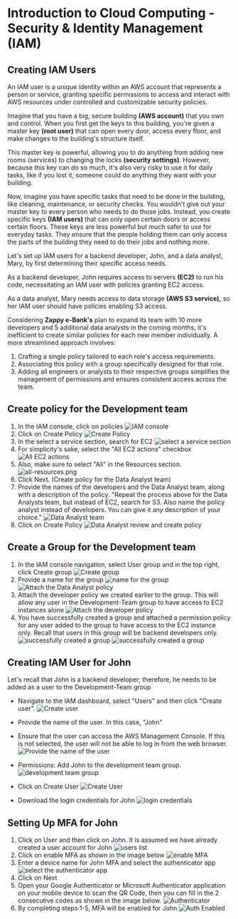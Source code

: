 # Introduction to Cloud Computing - Security & Identity Management (IAM)
## Creating IAM Users

An IAM user is a unique identity within an AWS account that represents a person or service, granting specific permissions to access and interact with AWS
resources under controlled and customizable security policies.

Imagine that you have a big, secure building **(AWS account)** that you own and control. When you first get the keys to this building, you're given a master key
**(root user)** that can open every door, access every floor, and make changes to the building's structure itself.

This master key is powerful, allowing you to do anything from adding new rooms (services) to changing the locks **(security settings)**. However, because this key
can do so much, it's also very risky to use it for daily tasks, like if you lost it, someone could do anything they want with your building.

Now, imagine you have specific tasks that need to be done in the building, like cleaning, maintenance, or security checks. You wouldn't give out your master key
to every person who needs to do those jobs. Instead, you create specific keys **(IAM users)** that can only open certain doors or access certain floors. These keys
are less powerful but much safer to use for everyday tasks. They ensure that the people holding them can only access the parts of the building they need to do
their jobs and nothing more.

Let's set up IAM users for a backend developer, John, and a data analyst, Mary, by first determining their specific access needs.

As a backend developer, John requires access to servers **(EC2)** to run his code, necessitating an IAM user with policies granting EC2 access.

As a data analyst, Mary needs access to data storage **(AWS S3 service),** so her IAM user should have policies enabling S3 access.

Considering **Zappy e-Bank's** plan to expand its team with 10 more developers and 5 additional data analysts in the coming months, it's inefficient to create similar policies for each new member individually. 
A more streamlined approach involves:

1. Crafting a single policy tailored to each role's access requirements.
2. Associating this policy with a group specifically designed for that role.
3. Adding all engineers or analysts to their respective groups simplifies the management of permissions and ensures consistent access across the team.

## Create policy for the Development team

1. In the IAM console, click on policies
   ![IAM console](./img/IAM-console.png)
2. Click on Create Policy
   ![Create Policy](./img/create-policy.png)
3. In the select a service section, search for EC2
   ![select a service section](./img/search-ec2.png)
4. For simplicity's sake, select the "All EC2 actions" checkbox
   ![All EC2 actions](./img/ec2-actions.png)
5. Also, make sure to select "All" in the Resources section.
   ![all-resources.png](./img/all-resources.png)
6. Click Next. (Create policy for the Data Analyst team)
7. Provide the names of the developers and the Data Analyst team, along with a description of the policy. "Repeat the process above for the Data Analysts team, but instead of EC2, search for S3. Also name the policy       analyst instead of developers. You can give it any description of your choice." 
   ![Data Analyst team](./img/data-analysts-policy.png)
8. Click on Create Policy
   ![Data Analyst review and create policy](./img/DA-policy-review.png)

## Create a Group for the Development team

1. In the IAM console navigation, select User group and in the top right, click Create group
   ![Create group](./img/create-group.png)
2. Provide a name for the group
   ![name for the group](./img/name-group.png)
   ![Attach the Data Analyst policy](./img/DA-attach-policy-group.png)
4. Attach the developer policy we created earlier to the group. This will allow any user in the Development-Team group to have access to EC2 instances alone
   ![Attach the developer policy](./img/attach-policy-group.png)
5. You have successfully created a group and attached a permission policy for any user added to the group to have access to the EC2 instance only. Recall that users in this group will be backend developers only.
   ![successfully created a group](./img/DT-group-created.png)
   ![successfully created a group](./img/group-created.png)

## Creating IAM User for John

Let's recall that John is a backend developer; therefore, he needs to be added as a user to the Development-Team group

- Navigate to the IAM dashboard, select "Users" and then click "Create user".
  ![Create user](./img/create-user.png)
- Provide the name of the user. In this case, "John"

- Ensure that the user can access the AWS Management Console. If this is not selected, the user will not be able to log in from the web browser.
  ![Provide the name of the user](./img/provide-user-name.png)
- Permissions: Add John to the development team group.
  ![development team group](./img/add-user-to-group.png)
- Click on Create User
  ![Create User](./img/review-create-user.png)
- Download the login credentials for John
  ![login credentials](./img/login-credentials.png)

## Setting Up MFA for John

1. Click on User and then click on John. It is assumed we have already created a user account for John
   ![users list](./img/users-list.png)
2. Click on enable MFA as shown in the image below
   ![enable MFA](./img/enable-mfa.png)
3. Enter a device name for John MFA and select the authenticator app
   ![select the authenticator app](./img/select-auth-app.png)
4. Click on Next
5. Open your Google Authenticator or Microsoft Authenticator application on your mobile device to scan the QR Code, then you can fill in the 2 consecutive codes as shown in the image below.
   ![Authenticator](./img/setup-auth-app.png)
6. By completing steps 1-5, MFA will be enabled for John
   ![Auth Enabled](./img/auth-enabled.png)
